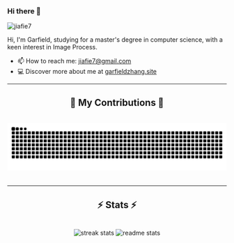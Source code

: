 ### Hi there 👋

<div>
<img align="left" src="https://komarev.com/ghpvc/?username=jiafie7&label=Profile%20views&color=0e75b6&style=flat" alt="jiafie7" />
</div>
<br/>

Hi, I'm Garfield, studying for a master's degree in computer science,  with a keen interest in Image Process. 
<br/>

- 📫 How to reach me: <jiafie7@gmail.com>
- 💻 Discover more about me at [garfieldzhang.site](https://garfieldzhang.site)

<hr/>

<div align="center">
  <h2>🐍 My Contributions 🐍</h2>
  <br>
  <img alt="snake eating my contributions" src="https://raw.githubusercontent.com/jiafie7/jiafie7/output/github-contribution-grid-snake.svg" />
  <br/><br/>
</div>

<hr/>

<h2 align="center">⚡ Stats ⚡</h2>
<br>
<div align=center>
  <img width=390 src="https://github-readme-streak-stats.herokuapp.com/?user=jiafie7&&theme=dark" alt="streak stats"/>
  <img width=390 src="https://github-readme-stats.vercel.app/api?username=jiafie7&theme=nightowl&show_icons=true&locale=en" alt="readme stats" />
</div>